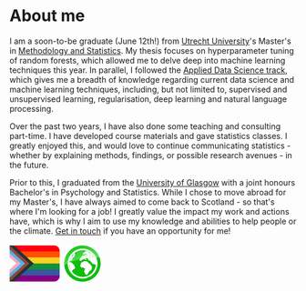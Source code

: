 # About me

I am a soon-to-be graduate (June 12th!) from [Utrecht University](https://www.uu.nl/en)'s Master's in [Methodology and Statistics](https://www.uu.nl/en/masters/methodology-and-statistics-behavioural-biomedical-and-social-sciences). My thesis focuses on hyperparameter tuning of random forests, which allowed me to delve deep into machine learning techniques this year. In parallel, I followed the [Applied Data Science track](https://www.uu.nl/en/masters/methodology-and-statistics-behavioural-biomedical-and-social-sciences/tracks), which gives me a breadth of knowledge regarding current data science and machine learning techniques, including, but not limited to, supervised and unsupervised learning, regularisation, deep learning and natural language processing.

Over the past two years, I have also done some teaching and consulting part-time. I have developed course materials and gave statistics classes. I greatly enjoyed this, and would love to continue communicating statistics - whether by explaining methods, findings, or possible research avenues - in the future.

Prior to this, I graduated from the [University of Glasgow](https://www.gla.ac.uk/) with a joint honours Bachelor's in Psychology and Statistics. While I chose to move abroad for my Master's, I have always aimed to come back to Scotland - so that's where I'm looking for a job! I greatly value the impact my work and actions have, which is why I aim to use my knowledge and abilities to help people or the climate. [Get in touch](https://judithneve.github.io/contact.html) if you have an opportunity for me!
<br><br>
<img src="img/progress.png" height="64" />&nbsp;&nbsp;<img src="img/planet.png" height="64" />
